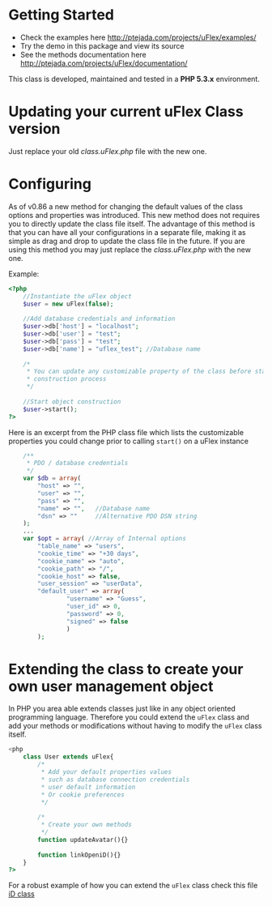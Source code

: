 Getting Started
=========================

* Check the examples here <http://ptejada.com/projects/uFlex/examples/>
* Try the demo in this package and view its source
* See the methods documentation here <http://ptejada.com/projects/uFlex/documentation/>

This class is developed, maintained and tested in a **PHP 5.3.x** environment.

Updating your current uFlex Class version
====================================

Just replace your old *class.uFlex.php* file with the new one.

Configuring
====================================

As of v0.86 a new method for changing the default values of the class options and properties was introduced. This new method
does not requires you to directly update the class file itself. The advantage of this method is that you can have all your
configurations in a separate file, making it as simple as drag and drop to update the class file in the future. If you are using 
this method you may just replace the *class.uFlex.php* with the new one.

Example:
```php
<?php
	//Instantiate the uFlex object
	$user = new uFlex(false);
	
	//Add database credentials and information 
	$user->db['host'] = "localhost";
	$user->db['user'] = "test";
	$user->db['pass'] = "test";
	$user->db['name'] = "uflex_test"; //Database name
	
	/*
	 * You can update any customizable property of the class before starting the object
	 * construction process
	 */
	
	//Start object construction
	$user->start();
?>
```

Here is an excerpt from the PHP class file which lists the customizable properties you could change prior to calling
`start()` on a uFlex instance

```php
	/**
	 * PDO / database credentials
	 */
	var $db = array(
		"host" => "",
		"user" => "",
		"pass" => "",
		"name" => "",	//Database name
		"dsn" => ""		//Alternative PDO DSN string
	);
	...
	var $opt = array( //Array of Internal options
		"table_name" => "users",
		"cookie_time" => "+30 days",
		"cookie_name" => "auto",
		"cookie_path" => "/",
		"cookie_host" => false,
		"user_session" => "userData",
		"default_user" => array(
				"username" => "Guess",
				"user_id" => 0,
				"password" => 0,
				"signed" => false
				)
		);

```

Extending the class to create your own user management object
==========================================================

In PHP you area able extends classes just like in any object oriented programming language. Therefore you could extend the `uFlex` class
and add your methods or modifications without having to modify the `uFlex` class itself.

```php
<php
	class User extends uFlex{
		/*
		 * Add your default properties values
		 * such as database connection credentials
		 * user default information
		 * Or cookie preferences
		 */
		
		/*
		 * Create your own methods
		 */
		function updateAvatar(){}
		
		function linkOpeniD(){}
	}
?>
```
For a robust example of how you can extend the `uFlex` class check this file [iD class][iD]

[iD]: https://github.com/ptejada/iD/blob/master/app/iD/models/Auth.php

